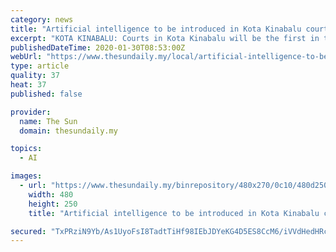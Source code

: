 ```yaml
---
category: news
title: "Artificial intelligence to be introduced in Kota Kinabalu courts"
excerpt: "KOTA KINABALU: Courts in Kota Kinabalu will be the first in the country to use data analysis by artificial intelligence applications in deciding on sentences, according to Minister in the Prime Minister’s Department Datuk Liew Vui Keong. He said an AI application would be used in a criminal case hearing on Feb 17. According to Liew the use of ..."
publishedDateTime: 2020-01-30T08:53:00Z
webUrl: "https://www.thesundaily.my/local/artificial-intelligence-to-be-introduced-in-kota-kinabalu-courts-MK1950718"
type: article
quality: 37
heat: 37
published: false

provider:
  name: The Sun
  domain: thesundaily.my

topics:
  - AI

images:
  - url: "https://www.thesundaily.my/binrepository/480x270/0c10/480d250/none/11808/YGLB/gavel-c9689-c1832534-1861-512-arch5518_927586_20200130165134.jpg"
    width: 480
    height: 250
    title: "Artificial intelligence to be introduced in Kota Kinabalu courts"

secured: "TxPRziN9Yb/As1UyoFsI8TadtTiHf98IEbJDYeKG4D5ES8CcM6/iVVdHedHRctQLy+ylRHKvfnV2MGuRobbi5j6OlJi9sVoSztcPu63bHIM6Yoa8xna99u62kfn3lf84JyN1P8QWmGgHpjMZTES0l3jvz9ncc+V87PLi18LGANwj8rgVTZ+9Vi7T71SdFp/uQe7ht7QI1e8EoSpcIQe35g7KFgUxMHbKl9yjDZ2kIwahH8+ZN6knrzpB1YhTbUfrO28O/25pHXo7OSK+E82xgAVZQFL8TlqSz54aXaX1m3kha67PVexQneVWhnDDH8UX;uJgc1kl3B4/v/pcP3sXlRQ=="
---
```


